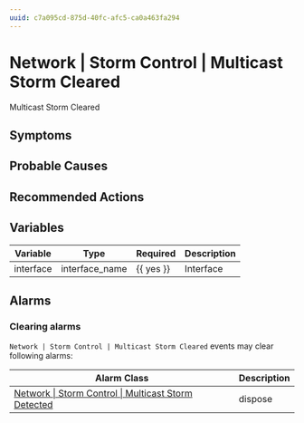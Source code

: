 ```yaml
---
uuid: c7a095cd-875d-40fc-afc5-ca0a463fa294
---
```

# Network | Storm Control | Multicast Storm Cleared

Multicast Storm Cleared

## Symptoms

## Probable Causes

## Recommended Actions

## Variables

Variable | Type | Required | Description
--- | --- | --- | ---
interface | interface_name | {{ yes }} | Interface

## Alarms

### Clearing alarms

`Network | Storm Control | Multicast Storm Cleared` events may clear following alarms:

Alarm Class | Description
--- | ---
[Network \| Storm Control \| Multicast Storm Detected](../../../alarm-classes/network/storm-control/multicast-storm-detected.md) | dispose
